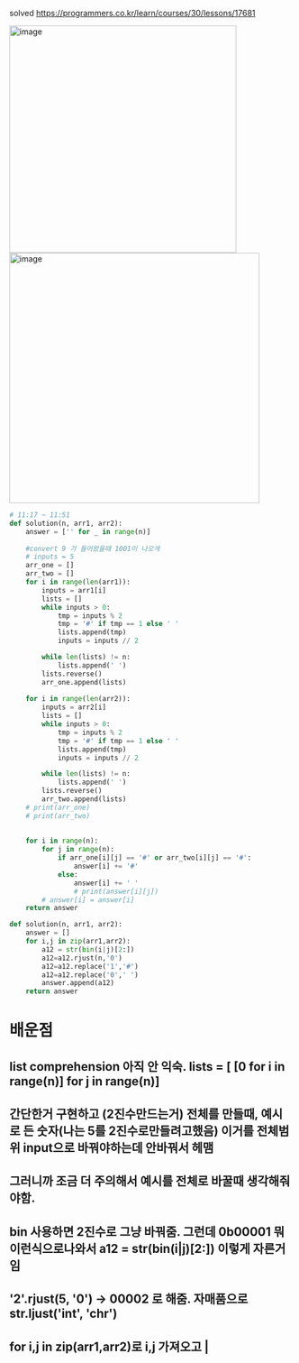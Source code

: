 solved
https://programmers.co.kr/learn/courses/30/lessons/17681

<img width="403" alt="image" src="https://user-images.githubusercontent.com/84604563/153329818-28054818-d797-4ffc-98b8-fc7f45ae0195.png">

<img width="444" alt="image" src="https://user-images.githubusercontent.com/84604563/153329888-916735dc-5990-4b46-a1cd-be60f7640154.png">

```python
# 11:17 ~ 11:51
def solution(n, arr1, arr2):
    answer = ['' for _ in range(n)]
    
    #convert 9 가 들어왔을때 1001이 나오게
    # inputs = 5
    arr_one = []
    arr_two = []
    for i in range(len(arr1)):
        inputs = arr1[i]
        lists = []
        while inputs > 0:
            tmp = inputs % 2
            tmp = '#' if tmp == 1 else ' '
            lists.append(tmp)
            inputs = inputs // 2

        while len(lists) != n:
            lists.append(' ')
        lists.reverse()
        arr_one.append(lists)
    
    for i in range(len(arr2)):
        inputs = arr2[i]
        lists = []
        while inputs > 0:
            tmp = inputs % 2
            tmp = '#' if tmp == 1 else ' '
            lists.append(tmp)
            inputs = inputs // 2

        while len(lists) != n:
            lists.append(' ')
        lists.reverse()
        arr_two.append(lists)
    # print(arr_one)
    # print(arr_two)
    
    
    for i in range(n):
        for j in range(n):
            if arr_one[i][j] == '#' or arr_two[i][j] == '#':
                answer[i] += '#'
            else:
                answer[i] += ' '
                # print(answer[i][j])
        # answer[i] = answer[i]
    return answer
```

```python
def solution(n, arr1, arr2):
    answer = []
    for i,j in zip(arr1,arr2):
        a12 = str(bin(i|j)[2:])
        a12=a12.rjust(n,'0')
        a12=a12.replace('1','#')
        a12=a12.replace('0',' ')
        answer.append(a12)
    return answer
 ```
 
# 배운점
## list comprehension 아직 안 익숙. lists = [ [0 for i in range(n)] for j in range(n)]
## 간단한거 구현하고 (2진수만드는거) 전체를 만들때, 예시로 든 숫자(나는 5를 2진수로만들려고했음) 이거를 전체범위 input으로 바꿔야하는데 안바꿔서 헤맴
## 그러니까 조금 더 주의해서 예시를 전체로 바꿀때 생각해줘야함.
## bin 사용하면 2진수로 그냥 바꿔줌. 그런데 0b00001 뭐 이런식으로나와서 a12 = str(bin(i|j)[2:]) 이렇게 자른거임
## '2'.rjust(5, '0') -> 00002 로 해줌. 자매품으로 str.ljust('int', 'chr') 
## for i,j in zip(arr1,arr2)로 i,j 가져오고 | 
